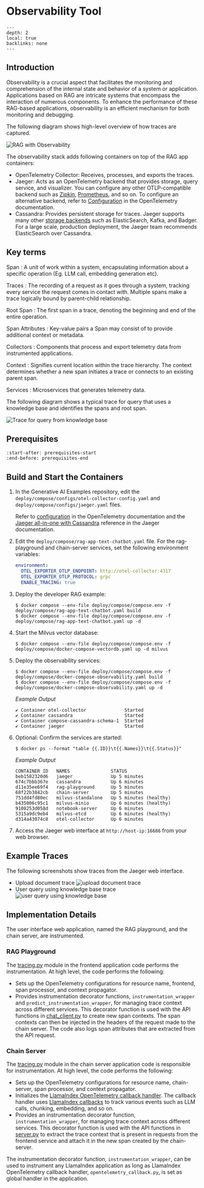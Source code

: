 <!--
  SPDX-FileCopyrightText: Copyright (c) 2023 NVIDIA CORPORATION & AFFILIATES. All rights reserved.
  SPDX-License-Identifier: Apache-2.0

  Licensed under the Apache License, Version 2.0 (the "License");
  you may not use this file except in compliance with the License.
  You may obtain a copy of the License at

  http://www.apache.org/licenses/LICENSE-2.0

  Unless required by applicable law or agreed to in writing, software
  distributed under the License is distributed on an "AS IS" BASIS,
  WITHOUT WARRANTIES OR CONDITIONS OF ANY KIND, either express or implied.
  See the License for the specific language governing permissions and
  limitations under the License.
-->

# Observability Tool

```{contents}
---
depth: 2
local: true
backlinks: none
---
```

## Introduction

Observability is a crucial aspect that facilitates the monitoring and comprehension of the internal state and behavior of a system or application.
Applications based on RAG are intricate systems that encompass the interaction of numerous components.
To enhance the performance of these RAG-based applications, observability is an efficient mechanism for both monitoring and debugging.

The following diagram shows high-level overview of how traces are captured.

![RAG with Observability](./images/image9.png)

The observability stack adds following containers on top of the RAG app containers:

- OpenTelemetry Collector: Receives, processes, and exports the traces.
- Jaeger: Acts as an OpenTelemetry backend that provides storage, query service, and visualizer.
  You can configure any other OTLP-compatible backend such as [Zipkin](https://zipkin.io/), [Prometheus](https://prometheus.io/), and so on.
  To configure an alternative backend, refer to [Configuration](https://opentelemetry.io/docs/collector/configuration/) in the OpenTelemetry documentation.
- Cassandra: Provides persistent storage for traces.
  Jaeger supports many other [storage backends](https://www.jaegertracing.io/docs/1.18/deployment/#storage-backends) such as ElasticSearch, Kafka, and Badger.
  For a large scale, production deployment, the Jaeger team recommends ElasticSearch over Cassandra.

## Key terms

Span
: A unit of work within a system, encapsulating information about a specific operation (Eg. LLM call, embedding generation etc).

Traces
: The recording of a request as it goes through a system, tracking every service the request comes in contact with.
  Multiple spans make a trace logically bound by parent-child relationship.

Root Span
: The first span in a trace, denoting the beginning and end of the entire operation.

Span Attributes
: Key-value pairs a Span may consist of to provide additional context or metadata.

Collectors
: Components that process and export telemetry data from instrumented applications.

Context
: Signifies current location within the trace hierarchy.
  The context determines whether a new span initiates a trace or connects to an existing parent span.

Services
: Microservices that generates telemetry data.

The following diagram shows a typical trace for query that uses a knowledge base and identifies the spans and root span.

![Trace for query from knowledge base](./images/image10.png)

## Prerequisites

```{include} evaluation.md
:start-after: prerequisites-start
:end-before: prerequisites-end
```

## Build and Start the Containers

1. In the Generative AI Examples repository, edit the `deploy/compose/configs/otel-collector-config.yaml`
   and `deploy/compose/configs/jaeger.yaml` files.

   Refer to [configuration](https://opentelemetry.io/docs/collector/configuration/) in the OpenTelemetry documentation
   and the [Jaeger all-in-one with Cassandra](https://www.jaegertracing.io/docs/1.52/cli/#jaeger-all-in-one-cassandra)
   reference in the Jaeger documentation.

1. Edit the `deploy/compose/rag-app-text-chatbot.yaml` file.
   For the rag-playground and chain-server services, set the following environment variables:

   ```yaml
   environment:
     OTEL_EXPORTER_OTLP_ENDPOINT: http://otel-collector:4317
     OTEL_EXPORTER_OTLP_PROTOCOL: grpc
     ENABLE_TRACING: true
   ```

1. Deploy the developer RAG example:

   ```console
   $ docker compose --env-file deploy/compose/compose.env -f deploy/compose/rag-app-text-chatbot.yaml build
   $ docker compose --env-file deploy/compose/compose.env -f deploy/compose/rag-app-text-chatbot.yaml up -d
   ```

1. Start the Milvus vector database:

   ```console
   $ docker compose --env-file deploy/compose/compose.env -f deploy/compose/docker-compose-vectordb.yaml up -d milvus
   ```

1. Deploy the observability services:

   ```console
   $ docker compose --env-file deploy/compose/compose.env -f deploy/compose/docker-compose-observability.yaml build
   $ docker compose --env-file deploy/compose/compose.env -f deploy/compose/docker-compose-observability.yaml up -d
   ```

   *Example Output*

   ```output
   ✔ Container otel-collector              Started
   ✔ Container cassandra                   Started
   ✔ Container compose-cassandra-schema-1  Started
   ✔ Container jaeger                      Started
   ```

1. Optional: Confirm the services are started:

   ```console
   $ docker ps --format "table {{.ID}}\t{{.Names}}\t{{.Status}}"
   ```

   *Example Output*

   ```output
   CONTAINER ID   NAMES               STATUS
   beb1582320d6   jaeger              Up 5 minutes
   674c7bbb367e   cassandra           Up 6 minutes
   d11e35ee69f4   rag-playground      Up 5 minutes
   68f22b3842cb   chain-server        Up 5 minutes
   751dd4fd80ec   milvus-standalone   Up 5 minutes (healthy)
   b435006c95c1   milvus-minio        Up 6 minutes (healthy)
   9108253d058d   notebook-server     Up 6 minutes
   5315a9dc9eb4   milvus-etcd         Up 6 minutes (healthy)
   d314a43074c8   otel-collector      Up 6 minutes
   ```

1. Access the Jaeger web interface at `http://host-ip:16686` from your web browser.


## Example Traces

The following screenshots show traces from the Jaeger web interface.

- Upload document trace
  ![upload document trace](./images/image11.png)
- User query using knowledge base trace
  ![user query using knowledge base](./images/image12.png)

## Implementation Details

The user interface web application, named the RAG playground, and the chain server, are instrumented.

### RAG Playground

The [tracing.py](https://github.com/NVIDIA/GenerativeAIExamples/blob/main/RetrievalAugmentedGeneration/frontend/frontend/tracing.py) module in the frontend application code performs the instrumentation.
At high level, the code performs the following:

- Sets up the OpenTelemetry configurations for resource name, frontend, span processor, and context propagator.
- Provides instrumentation decorator functions, `instrumentation_wrapper` and `predict_instrumentation_wrapper`, for managing trace context across different services.
  This decorator function is used with the API functions in [chat_client.py](https://github.com/NVIDIA/GenerativeAIExamples/blob/main/RetrievalAugmentedGeneration/frontend/frontend/chat_client.py) to create new span contexts.
  The span contexts can then be injected in the headers of the request made to the chain server.
  The code also logs span attributes that are extracted from the API request.

### Chain Server

The [tracing.py](https://github.com/NVIDIA/GenerativeAIExamples/blob/main/RetrievalAugmentedGeneration/common/tracing.py) module in the chain server application code is responsible for instrumentation.
At high level, the code performs the following:

- Sets up the OpenTelemetry configurations for resource name, chain-server, span processor, and context propagator.
- Initializes the [LlamaIndex OpenTelemetry callback handler](https://github.com/NVIDIA/GenerativeAIExamples/blob/main/tools/observability/llamaindex/opentelemetry_callback.py).
  The callback handler uses [LlamaIndex callbacks](https://docs.llamaindex.ai/en/stable/module_guides/observability/callbacks/root.html) to track various events such as LLM calls, chunking, embedding, and so on.
- Provides an instrumentation decorator function, `instrumentation_wrapper`, for managing trace context across different services.
  This decorator function is used with the API functions in [server.py](https://github.com/NVIDIA/GenerativeAIExamples/blob/main/RetrievalAugmentedGeneration/common/server.py) to extract the trace context that is present in requests from the frontend service and attach it in the new span created by the chain-server.

The instrumentation decorator function, `instrumentation_wrapper`, can be used to instrument any LlamaIndex application as long as LlamaIndex OpenTelemetry callback handler, `opentelemetry_callback.py`, is set as global handler in the application.
